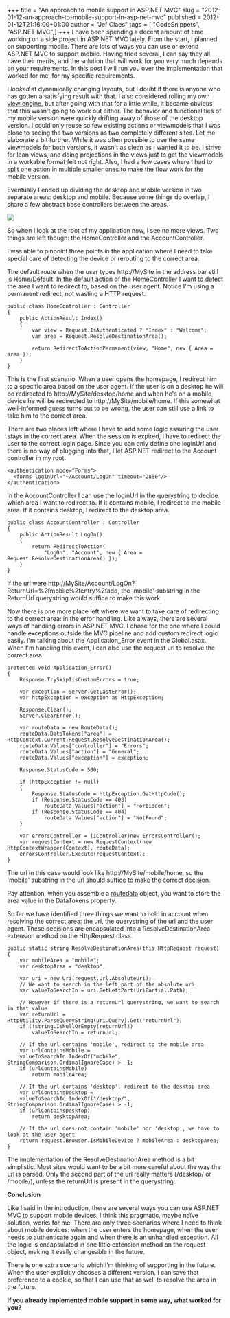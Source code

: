 +++
title = "An approach to mobile support in ASP.NET MVC"
slug = "2012-01-12-an-approach-to-mobile-support-in-asp-net-mvc"
published = 2012-01-12T21:16:00+01:00
author = "Jef Claes"
tags = [ "CodeSnippets", "ASP.NET MVC",]
+++
I have been spending a decent amount of time working on a side project
in ASP.NET MVC lately. From the start, I planned on supporting mobile.
There are lots of ways you can use or extend ASP.NET MVC to support
mobile. Having tried several, I can say they all have their merits, and
the solution that will work for you very much depends on your
requirements. In this post I will run you over the implementation that
worked for me, for my specific requirements.

  
I *looked* at dynamically changing layouts, but I doubt if there is
anyone who has gotten a satisfying result with that. I also considered
rolling my own [view
engine](https://bitbucket.org/shanselman/mobileviewengines/changeset/48310997a453),
but after going with that for a little while, it became obvious that
this wasn't going to work out either. The behavior and functionalities
of my mobile version were quickly drifting away of those of the desktop
version. I could only reuse so few existing actions or viewmodels that I
was close to seeing the two versions as two completely different sites.
Let me elaborate a bit further. While it was often possible to use the
same viewmodels for both versions, it wasn't as clean as I wanted it to
be. I strive for lean views, and doing projections in the views just to
get the viewmodels in a workable format felt not right. Also, I had a
few cases where I had to split one action in multiple smaller ones to
make the flow work for the mobile version.  
  
Eventually I ended up dividing the desktop and mobile version in two
separate areas: desktop and mobile. Because some things do overlap, I
share a few abstract base controllers between the areas.  
  

[![](/post/images/thumbnails/2012-01-12-an-approach-to-mobile-support-in-asp-net-mvc-Areas_Mobile_Solution.PNG)](/post/images/2012-01-12-an-approach-to-mobile-support-in-asp-net-mvc-Areas_Mobile_Solution.PNG)

  
So when I look at the root of my application now, I see no more views.
Two things are left though: the HomeController and the
AccountController.  
  
I was able to pinpoint three points in the application where I need to
take special care of detecting the device or rerouting to the correct
area.  
  
The default route when the user types http://MySite in the address bar
still is Home/Default. In the default action of the HomeController I
want to detect the area I want to redirect to, based on the user agent.
Notice I'm using a permanent redirect, not wasting a HTTP request.  

    public class HomeController : Controller
    {
        public ActionResult Index()
        {           
            var view = Request.IsAuthenticated ? "Index" : "Welcome";
            var area = Request.ResolveDestinationArea();             

            return RedirectToActionPermanent(view, "Home", new { Area = area });            
        }
    }

This is the first scenario. When a user opens the homepage, I redirect
him to a specific area based on the user agent. If the user is on a
desktop he will be redirected to http://MySite/desktop/home and when
he's on a mobile device he will be redirected to
http://MySite/mobile/home. If this somewhat well-informed guess turns
out to be wrong, the user can still use a link to take him to the
correct area.  
  
There are two places left where I have to add some logic assuring the
user stays in the correct area. When the session is expired, I have to
redirect the user to the correct login page. Since you can only define
one loginUrl and there is no way of plugging into that, I let ASP.NET
redirect to the Account controller in my root.  

    <authentication mode="Forms">
      <forms loginUrl="~/Account/LogOn" timeout="2880"/>
    </authentication>

In the AccountController I can use the loginUrl in the querystring to
decide which area I want to redirect to. If it contains mobile, I
redirect to the mobile area. If it contains desktop, I redirect to the
desktop area.  

    public class AccountController : Controller
    {       
        public ActionResult LogOn()
        {
            return RedirectToAction(
                "LogOn", "Account", new { Area = Request.ResolveDestinationArea() });      
        }
    }

If the url were
http://MySite/Account/LogOn?ReturnUrl=%2fmobile%2fentry%2fadd, the
'mobile' substring in the ReturnUrl querystring would suffice to make
this work.  
  
Now there is one more place left where we want to take care of
redirecting to the correct area: in the error handling. Like always,
there are several ways of handling errors in ASP.NET MVC. I chose for
the one where I could handle exceptions outside the MVC pipeline and add
custom redirect logic easily. I'm talking about the Application\_Error
event in the Global.asax. When I'm handling this event, I can also use
the request url to resolve the correct area.  

    protected void Application_Error()
    {
        Response.TrySkipIisCustomErrors = true;

        var exception = Server.GetLastError();
        var httpException = exception as HttpException;

        Response.Clear();
        Server.ClearError();           
        
        var routeData = new RouteData();
        routeData.DataTokens["area"] = HttpContext.Current.Request.ResolveDestinationArea();
        routeData.Values["controller"] = "Errors";
        routeData.Values["action"] = "General";
        routeData.Values["exception"] = exception;
        
        Response.StatusCode = 500;
        
        if (httpException != null)
        {
            Response.StatusCode = httpException.GetHttpCode();
            if (Response.StatusCode == 403)
                routeData.Values["action"] = "Forbidden";
            if (Response.StatusCode == 404)
                routeData.Values["action"] = "NotFound";
        }

        var errorsController = (IController)new ErrorsController();
        var requestContext = new RequestContext(new HttpContextWrapper(Context), routeData);
        errorsController.Execute(requestContext);
    }

  
The url in this case would look like http://MySite/mobile/home, so the
'mobile' substring in the url should suffice to make the correct
decision.  
  
Pay attention, when you assemble a
[routedata](http://msdn.microsoft.com/en-us/library/system.web.routing.routedata.aspx)
object, you want to store the area value in the DataTokens property.  
  
So far we have identified three things we want to hold in account when
resolving the correct area: the url, the querystring of the url and the
user agent. These decisions are encapsulated into a
ResolveDestinationArea extension method on the HttpRequest class.  

    public static string ResolveDestinationArea(this HttpRequest request)
    {
        var mobileArea = "mobile";
        var desktopArea = "desktop";

        var uri = new Uri(request.Url.AbsoluteUri);
        // We want to search in the left part of the absolute uri
        var valueToSearchIn = uri.GetLeftPart(UriPartial.Path);
        
        // However if there is a returnUrl querystring, we want to search in that value
        var returnUrl = HttpUtility.ParseQueryString(uri.Query).Get("returnUrl");
        if (!string.IsNullOrEmpty(returnUrl))
            valueToSearchIn = returnUrl;
            
        // If the url contains 'mobile', redirect to the mobile area    
        var urlContainsMobile = 
        valueToSearchIn.IndexOf("mobile", StringComparison.OrdinalIgnoreCase) > -1;
        if (urlContainsMobile)
            return mobileArea;

        // If the url contains 'desktop', redirect to the desktop area
        var urlContainsDesktop = 
        valueToSearchIn.IndexOf("/desktop/", StringComparison.OrdinalIgnoreCase) > -1;
        if (urlContainsDesktop)
            return desktopArea;

        // If the url does not contain 'mobile' nor 'desktop', we have to look at the user agent
        return request.Browser.IsMobileDevice ? mobileArea : desktopArea;
    }

The implementation of the ResolveDestinationArea method is a bit
simplistic. Most sites would want to be a bit more careful about the way
the url is parsed. Only the second part of the url really matters
(/desktop/ or /mobile/), unless the returnUrl is present in the
querystring.  

  
**Conclusion**  
  
Like I said in the introduction, there are several ways you can use
ASP.NET MVC to support mobile devices. I think this pragmatic, maybe
naïve solution, works for me. There are only three scenarios where I
need to think about mobile devices: when the user enters the homepage,
when the user needs to authenticate again and when there is an unhandled
exception. All the logic is encapsulated in one little extension method
on the request object, making it easily changeable in the future.  
  
There is one extra scenario which I'm thinking of supporting in the
future. When the user explicitly chooses a different version, I can save
that preference to a cookie, so that I can use that as well to resolve
the area in the future.  

  
**If you already implemented mobile support in some way, what worked for
you?**
